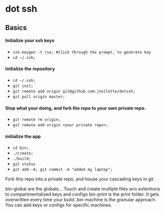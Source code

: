 # dot ssh

## Basics


#### Initialize your ssh keys
* ```ssh-keygen -t rsa; #click through the prompt, to generate key```
* ```cd ~/.ssh;```

#### Initialize the repository
*	```cd ~/.ssh;```
* ```git init;```
* ```git remote add origin git@github.com:jnollette/dotssh;```
* ```git pull origin master;```

####	Stop what your doing, and fork the repo to your own private repo.
*	```git remote rm origin;```
* ```git remote add origin <your private repo>;```

####	initialize the app
* ```cd bin;```
* ```./create;```
* ```./build;```
* ```git status```
* ```git add -A; git commit -m "added my laptop";```

Fork this repo into a private repo, and house your cascading keys in git.

bin-global are the globals...  Touch and create mutliple files w/o extentions to compartmentalized keys and configs
bin-print is the print folder. It gets overwritten every time your build.
bin-machine is the granular approach. You can add keys or configs for specific machines.
